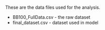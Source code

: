 These are the data files used for the analysis. 
* BB100_FullData.csv - the raw dataset
* final_dataset.csv - dataset used in model

